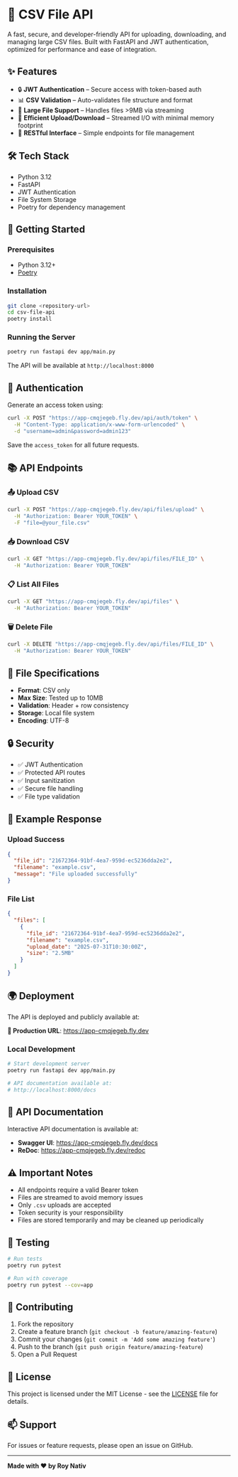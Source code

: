 # 📁 CSV File API

A fast, secure, and developer-friendly API for uploading, downloading, and managing large CSV files. Built with FastAPI and JWT authentication, optimized for performance and ease of integration.

## ✨ Features

- 🔒 **JWT Authentication** – Secure access with token-based auth
- 📊 **CSV Validation** – Auto-validates file structure and format
- 💾 **Large File Support** – Handles files >9MB via streaming
- 🚀 **Efficient Upload/Download** – Streamed I/O with minimal memory footprint
- 🔄 **RESTful Interface** – Simple endpoints for file management

## 🛠️ Tech Stack

- Python 3.12
- FastAPI
- JWT Authentication
- File System Storage
- Poetry for dependency management

## 🚀 Getting Started

### Prerequisites

- Python 3.12+
- [Poetry](https://python-poetry.org/)

### Installation

```bash
git clone <repository-url>
cd csv-file-api
poetry install
```

### Running the Server

```bash
poetry run fastapi dev app/main.py
```

The API will be available at `http://localhost:8000`

## 🔑 Authentication

Generate an access token using:

```bash
curl -X POST "https://app-cmqjegeb.fly.dev/api/auth/token" \
  -H "Content-Type: application/x-www-form-urlencoded" \
  -d "username=admin&password=admin123"
```

Save the `access_token` for all future requests.

## 📚 API Endpoints

### 📤 Upload CSV

```bash
curl -X POST "https://app-cmqjegeb.fly.dev/api/files/upload" \
  -H "Authorization: Bearer YOUR_TOKEN" \
  -F "file=@your_file.csv"
```

### 📥 Download CSV

```bash
curl -X GET "https://app-cmqjegeb.fly.dev/api/files/FILE_ID" \
  -H "Authorization: Bearer YOUR_TOKEN"
```

### 📋 List All Files

```bash
curl -X GET "https://app-cmqjegeb.fly.dev/api/files" \
  -H "Authorization: Bearer YOUR_TOKEN"
```

### 🗑️ Delete File

```bash
curl -X DELETE "https://app-cmqjegeb.fly.dev/api/files/FILE_ID" \
  -H "Authorization: Bearer YOUR_TOKEN"
```

## 📝 File Specifications

- **Format**: CSV only
- **Max Size**: Tested up to 10MB
- **Validation**: Header + row consistency
- **Storage**: Local file system
- **Encoding**: UTF-8

## 🔒 Security

- ✅ JWT Authentication
- ✅ Protected API routes
- ✅ Input sanitization
- ✅ Secure file handling
- ✅ File type validation

## 🌟 Example Response

### Upload Success

```json
{
  "file_id": "21672364-91bf-4ea7-959d-ec5236dda2e2",
  "filename": "example.csv",
  "message": "File uploaded successfully"
}
```

### File List

```json
{
  "files": [
    {
      "file_id": "21672364-91bf-4ea7-959d-ec5236dda2e2",
      "filename": "example.csv",
      "upload_date": "2025-07-31T10:30:00Z",
      "size": "2.5MB"
    }
  ]
}
```

## 🌍 Deployment

The API is deployed and publicly available at:

**📡 Production URL**: https://app-cmqjegeb.fly.dev

### Local Development

```bash
# Start development server
poetry run fastapi dev app/main.py

# API documentation available at:
# http://localhost:8000/docs
```

## 📖 API Documentation

Interactive API documentation is available at:
- **Swagger UI**: https://app-cmqjegeb.fly.dev/docs
- **ReDoc**: https://app-cmqjegeb.fly.dev/redoc

## ⚠️ Important Notes

- All endpoints require a valid Bearer token
- Files are streamed to avoid memory issues
- Only `.csv` uploads are accepted
- Token security is your responsibility
- Files are stored temporarily and may be cleaned up periodically

## 🧪 Testing

```bash
# Run tests
poetry run pytest

# Run with coverage
poetry run pytest --cov=app
```

## 🤝 Contributing

1. Fork the repository
2. Create a feature branch (`git checkout -b feature/amazing-feature`)
3. Commit your changes (`git commit -m 'Add some amazing feature'`)
4. Push to the branch (`git push origin feature/amazing-feature`)
5. Open a Pull Request

## 📄 License

This project is licensed under the MIT License - see the [LICENSE](LICENSE) file for details.

## 📫 Support

For issues or feature requests, please open an issue on GitHub.

---

**Made with ❤️ by Roy Nativ**
